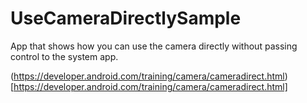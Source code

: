 # UseCameraDirectlySample

App that shows how you can use the camera directly without passing control to the system app.

(https://developer.android.com/training/camera/cameradirect.html)[https://developer.android.com/training/camera/cameradirect.html]
